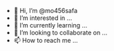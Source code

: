 - 👋 Hi, I’m @mo456safa
- 👀 I’m interested in ...
- 🌱 I’m currently learning ...
- 💞️ I’m looking to collaborate on ...
- 📫 How to reach me ...

<!---
mo456safa/mo456safa is a ✨ special ✨ repository because its `README.md` (this file) appears on your GitHub profile.
You can click the Preview link to take a look at your changes.
--->
